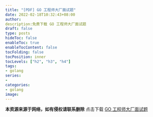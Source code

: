 ```yaml
---
title: "[PDF] GO 工程师大厂面试题"
date: 2022-02-18T10:32:43+08:00
author:
description:免费下载 GO 工程师大厂面试题
draft: false
type: posts
hideToc: false
enableToc: true
enableTocContent: false
tocFolding: false
tocPosition: inner
tocLevels: ["h2", "h3", "h4"]
tags:
- golang
series: 
-
categories:
- golang
image:
---
```

**本资源来源于网络，如有侵权请联系删除**
点击下载 [GO 工程师大厂面试题](/pdf/golang/2022-02-Go工程师大厂面试题.pdf)  


